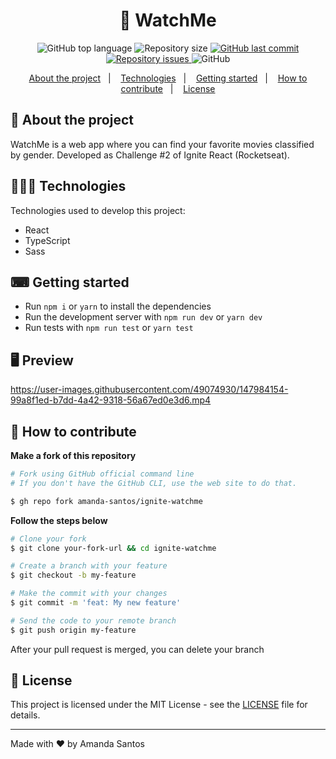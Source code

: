 <h1 align="center">
  🎥 WatchMe
</h1>

<p align="center">
  <img alt="GitHub top language" src="https://img.shields.io/github/languages/top/amanda-santos/ignite-watchme">
  
  <img alt="Repository size" src="https://img.shields.io/github/repo-size/amanda-santos/ignite-watchme">
  
  <a href="https://github.com/amanda-santos/ignite-watchme/commits/master">
    <img alt="GitHub last commit" src="https://img.shields.io/github/last-commit/amanda-santos/ignite-watchme">
  </a>
  
  <a href="https://github.com/amanda-santos/ignite-watchme/issues">
    <img alt="Repository issues" src="https://img.shields.io/github/issues/amanda-santos/ignite-watchme">
  </a>
  
  <img alt="GitHub" src="https://img.shields.io/github/license/amanda-santos/ignite-watchme">
</p>

<p align="center">
  <a href="#-about-the-project">About the project</a>&nbsp;&nbsp;&nbsp;|&nbsp;&nbsp;&nbsp;
  <a href="#-technologies">Technologies</a>&nbsp;&nbsp;&nbsp;|&nbsp;&nbsp;&nbsp;
  <a href="#-getting-started">Getting started</a>&nbsp;&nbsp;&nbsp;|&nbsp;&nbsp;&nbsp;
  <a href="#-how-to-contribute">How to contribute</a>&nbsp;&nbsp;&nbsp;|&nbsp;&nbsp;&nbsp;
  <a href="#-license">License</a>
</p>

## 📝 About the project

<p>WatchMe is a web app where you can find your favorite movies classified by gender. Developed as Challenge #2 of Ignite React (Rocketseat).</p>

## 👩🏻‍💻 Technologies

Technologies used to develop this project:

- React
- TypeScript
- Sass

## ⌨ Getting started

- Run `npm i` or `yarn` to install the dependencies
- Run the development server with `npm run dev` or `yarn dev`
- Run tests with `npm run test` or `yarn test`

## 🖥 Preview

https://user-images.githubusercontent.com/49074930/147984154-99a8f1ed-b7dd-4a42-9318-56a67ed0e3d6.mp4

## 🤔 How to contribute

**Make a fork of this repository**

```bash
# Fork using GitHub official command line
# If you don't have the GitHub CLI, use the web site to do that.

$ gh repo fork amanda-santos/ignite-watchme
```

**Follow the steps below**

```bash
# Clone your fork
$ git clone your-fork-url && cd ignite-watchme

# Create a branch with your feature
$ git checkout -b my-feature

# Make the commit with your changes
$ git commit -m 'feat: My new feature'

# Send the code to your remote branch
$ git push origin my-feature
```

After your pull request is merged, you can delete your branch

## 📝 License

This project is licensed under the MIT License - see the [LICENSE](LICENSE) file for details.

---

Made with ❤ by Amanda Santos <br />
